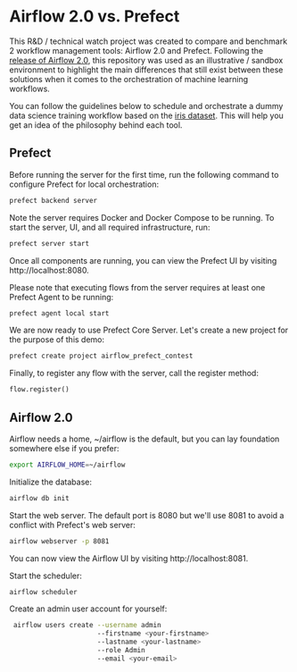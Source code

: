 # Airflow 2.0 vs. Prefect

This R&D / technical watch project was created to compare and benchmark 2 workflow management tools: Airflow 2.0 and Prefect.
Following the [release of Airflow 2.0](https://airflow.apache.org/blog/airflow-two-point-oh-is-here/), this repository
was used as an illustrative / sandbox environment to highlight the main differences that still exist between these solutions
when it comes to the orchestration of machine learning workflows.

You can follow the guidelines below to schedule and orchestrate a dummy data science training workflow based on the 
[iris dataset](https://archive.ics.uci.edu/ml/datasets/iris). This will help you get an idea of the philosophy behind each tool.

## Prefect

Before running the server for the first time, run the following command to configure Prefect for local orchestration:
```bash
prefect backend server
```

Note the server requires Docker and Docker Compose to be running. To start the server, UI, and all required 
infrastructure, run:
````bash
prefect server start
````

Once all components are running, you can view the Prefect UI by visiting http://localhost:8080.

Please note that executing flows from the server requires at least one Prefect Agent to be running:
```bash
prefect agent local start
```

We are now ready to use Prefect Core Server. Let's create a new project for the purpose of this demo:
```bash
prefect create project airflow_prefect_contest
```

Finally, to register any flow with the server, call the register method:
```python
flow.register()
```

## Airflow 2.0

Airflow needs a home, ~/airflow is the default, but you can lay foundation somewhere else if you prefer:
```bash
export AIRFLOW_HOME=~/airflow
```

Initialize the database:
```bash
airflow db init
```

Start the web server. The default port is 8080 but we'll use 8081 to avoid a conflict with Prefect's web server:
```bash
airflow webserver -p 8081
```

You can now view the Airflow UI by visiting http://localhost:8081.

Start the scheduler:
```bash
airflow scheduler
```

Create an admin user account for yourself:
```bash
 airflow users create --username admin
                      --firstname <your-firstname>
                      --lastname <your-lastname>
                      --role Admin
                      --email <your-email>
```
